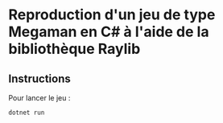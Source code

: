 # Reproduction d'un jeu de type Megaman en C# à l'aide de la bibliothèque Raylib

## Instructions

Pour lancer le jeu :
```
dotnet run
```
